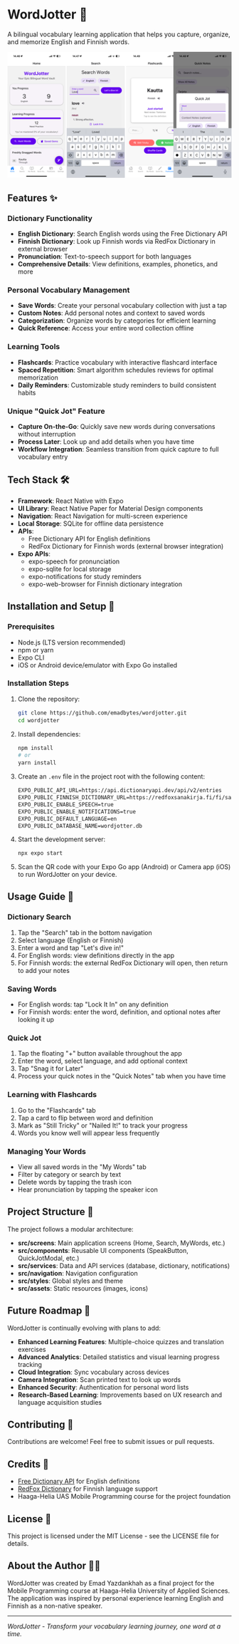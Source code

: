 # WordJotter 📝

A bilingual vocabulary learning application that helps you capture, organize, and memorize English and Finnish words.

![WordJotter App Screens](src/assets/images/app-preview.png)

## Features ✨

### Dictionary Functionality

- **English Dictionary**: Search English words using the Free Dictionary API
- **Finnish Dictionary**: Look up Finnish words via RedFox Dictionary in external browser
- **Pronunciation**: Text-to-speech support for both languages
- **Comprehensive Details**: View definitions, examples, phonetics, and more

### Personal Vocabulary Management

- **Save Words**: Create your personal vocabulary collection with just a tap
- **Custom Notes**: Add personal notes and context to saved words
- **Categorization**: Organize words by categories for efficient learning
- **Quick Reference**: Access your entire word collection offline

### Learning Tools

- **Flashcards**: Practice vocabulary with interactive flashcard interface
- **Spaced Repetition**: Smart algorithm schedules reviews for optimal memorization
- **Daily Reminders**: Customizable study reminders to build consistent habits

### Unique "Quick Jot" Feature

- **Capture On-the-Go**: Quickly save new words during conversations without interruption
- **Process Later**: Look up and add details when you have time
- **Workflow Integration**: Seamless transition from quick capture to full vocabulary entry

## Tech Stack 🛠️

- **Framework**: React Native with Expo
- **UI Library**: React Native Paper for Material Design components
- **Navigation**: React Navigation for multi-screen experience
- **Local Storage**: SQLite for offline data persistence
- **APIs**:
  - Free Dictionary API for English definitions
  - RedFox Dictionary for Finnish words (external browser integration)
- **Expo APIs**:
  - expo-speech for pronunciation
  - expo-sqlite for local storage
  - expo-notifications for study reminders
  - expo-web-browser for Finnish dictionary integration

## Installation and Setup 🚀

### Prerequisites

- Node.js (LTS version recommended)
- npm or yarn
- Expo CLI
- iOS or Android device/emulator with Expo Go installed

### Installation Steps

1. Clone the repository:

   ```bash
   git clone https://github.com/emadbytes/wordjotter.git
   cd wordjotter
   ```

2. Install dependencies:

   ```bash
   npm install
   # or
   yarn install
   ```

3. Create an `.env` file in the project root with the following content:

   ```
   EXPO_PUBLIC_API_URL=https://api.dictionaryapi.dev/api/v2/entries
   EXPO_PUBLIC_FINNISH_DICTIONARY_URL=https://redfoxsanakirja.fi/fi/sanakirja/-/s/fin/eng
   EXPO_PUBLIC_ENABLE_SPEECH=true
   EXPO_PUBLIC_ENABLE_NOTIFICATIONS=true
   EXPO_PUBLIC_DEFAULT_LANGUAGE=en
   EXPO_PUBLIC_DATABASE_NAME=wordjotter.db
   ```

4. Start the development server:

   ```bash
   npx expo start
   ```

5. Scan the QR code with your Expo Go app (Android) or Camera app (iOS) to run WordJotter on your device.

## Usage Guide 📱

### Dictionary Search

1. Tap the "Search" tab in the bottom navigation
2. Select language (English or Finnish)
3. Enter a word and tap "Let's dive in!"
4. For English words: view definitions directly in the app
5. For Finnish words: the external RedFox Dictionary will open, then return to add your notes

### Saving Words

- For English words: tap "Lock It In" on any definition
- For Finnish words: enter the word, definition, and optional notes after looking it up

### Quick Jot

1. Tap the floating "+" button available throughout the app
2. Enter the word, select language, and add optional context
3. Tap "Snag it for Later"
4. Process your quick notes in the "Quick Notes" tab when you have time

### Learning with Flashcards

1. Go to the "Flashcards" tab
2. Tap a card to flip between word and definition
3. Mark as "Still Tricky" or "Nailed It!" to track your progress
4. Words you know well will appear less frequently

### Managing Your Words

- View all saved words in the "My Words" tab
- Filter by category or search by text
- Delete words by tapping the trash icon
- Hear pronunciation by tapping the speaker icon

## Project Structure 📂

The project follows a modular architecture:

- **src/screens**: Main application screens (Home, Search, MyWords, etc.)
- **src/components**: Reusable UI components (SpeakButton, QuickJotModal, etc.)
- **src/services**: Data and API services (database, dictionary, notifications)
- **src/navigation**: Navigation configuration
- **src/styles**: Global styles and theme
- **src/assets**: Static resources (images, icons)

## Future Roadmap 🔮

WordJotter is continually evolving with plans to add:

- **Enhanced Learning Features**: Multiple-choice quizzes and translation exercises
- **Advanced Analytics**: Detailed statistics and visual learning progress tracking
- **Cloud Integration**: Sync vocabulary across devices
- **Camera Integration**: Scan printed text to look up words
- **Enhanced Security**: Authentication for personal word lists
- **Research-Based Learning**: Improvements based on UX research and language acquisition studies

## Contributing 🤝

Contributions are welcome! Feel free to submit issues or pull requests.

## Credits 🙏

- [Free Dictionary API](https://dictionaryapi.dev/) for English definitions
- [RedFox Dictionary](https://redfoxsanakirja.fi/) for Finnish language support
- Haaga-Helia UAS Mobile Programming course for the project foundation

## License 📄

This project is licensed under the MIT License - see the LICENSE file for details.

## About the Author 👨‍💻

WordJotter was created by Emad Yazdankhah as a final project for the Mobile Programming course at Haaga-Helia University of Applied Sciences. The application was inspired by personal experience learning English and Finnish as a non-native speaker.

---

_WordJotter - Transform your vocabulary learning journey, one word at a time._
